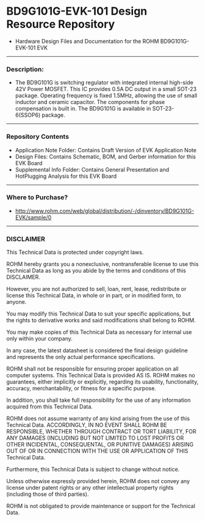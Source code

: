 # BD9G101G-EVK-101 Design Resource Repository
* Hardware Design Files and Documentation for the ROHM BD9G101G-EVK-101 EVK

----
### Description: 
* The BD9G101G is switching regulator with integrated internal high-side 42V Power MOSFET.
This IC provides 0.5A DC output in a small SOT-23 package.
Operating frequency is fixed 1.5MHz, allowing the use of small inductor and ceramic capacitor.
The components for phase compensation is built in. 
The BD9G101G is available in SOT-23-6(SSOP6) package.

----
### Repository Contents
* Application Note Folder: Contains Draft Version of EVK Application Note
* Design Files: Contains Schematic, BOM, and Gerber information for this EVK Board
* Supplemental Info Folder: Contains General Presentation and HotPlugging Analysis for this EVK Board

----
### Where to Purchase?
* http://www.rohm.com/web/global/distribution/-/dinventory/BD9G101G-EVK/sample/0

----
### DISCLAIMER
This Technical Data is protected under copyright laws.

ROHM hereby grants you a nonexclusive, nontransferable license to use this Technical Data 
as long as you abide by the terms and conditions of this DISCLAIMER. 

However, you are not authorized to sell, loan, rent, lease, redistribute or license this Technical Data, 
in whole or in part, or in modified form, to anyone.

You may modify this Technical Data to suit your specific applications, 
but the rights to derivative works and said modifications shall belong to ROHM. 

You may make copies of this Technical Data as necessary for internal use only within your company.

In any case, the latest datasheet is considered the final design guideline and represents 
the only actual performance specifications.

ROHM shall not be responsible for ensuring proper application on all computer systems.
This Technical Data is provided AS IS. ROHM makes no guarantees, either implicitly or explicitly, 
regarding its usability, functionality, accuracy, merchantability, or fitness for a specific purpose.

In addition, you shall take full responsibility for the use of any information acquired from this Technical Data. 

ROHM does not assume warranty of any kind arising from the use of this Technical Data. ACCORDINGLY, 
IN NO EVENT SHALL ROHM BE RESPONSIBLE, WHETHER THROUGH CONTRACT OR TORT LIABILITY, 
FOR ANY DAMAGES (INCLUDING BUT NOT LIMITED TO LOST PROFITS OR OTHER INCIDENTAL, CONSEQUENTAL, 
OR PUNITIVE DAMAGES) ARISING OUT OF OR IN CONNECTION WITH THE USE OR APPLICATION OF THIS Technical Data.

Furthermore, this Technical Data is subject to change without notice.

Unless otherwise expressly provided herein, ROHM does not convey any license under patent rights 
or any other intellectual property rights (including those of third parties).

ROHM is not obligated to provide maintenance or support for the Technical Data.

